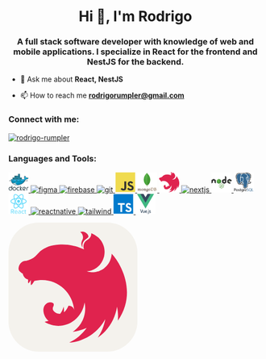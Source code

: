 <h1 align="center">Hi 👋, I'm Rodrigo</h1>
<h3 align="center">A full stack software developer with knowledge of web and mobile applications. I specialize in React for the frontend and NestJS for the backend.</h3>

- 💬 Ask me about **React, NestJS**

- 📫 How to reach me **rodrigorumpler@gmail.com**

<h3 align="left">Connect with me:</h3>
<p align="left">
<a href="https://linkedin.com/in/rodrigo-rumpler" target="blank"><img align="center" src="https://raw.githubusercontent.com/rahuldkjain/github-profile-readme-generator/master/src/images/icons/Social/linked-in-alt.svg" alt="rodrigo-rumpler" height="30" width="40" /></a>
</p>

<h3 align="left">Languages and Tools:</h3>
<p align="left"> <a href="https://www.docker.com/" target="_blank" rel="noreferrer"> <img src="https://raw.githubusercontent.com/devicons/devicon/master/icons/docker/docker-original-wordmark.svg" alt="docker" width="40" height="40"/> </a> <a href="https://www.figma.com/" target="_blank" rel="noreferrer"> <img src="https://www.vectorlogo.zone/logos/figma/figma-icon.svg" alt="figma" width="40" height="40"/> </a> <a href="https://firebase.google.com/" target="_blank" rel="noreferrer"> <img src="https://www.vectorlogo.zone/logos/firebase/firebase-icon.svg" alt="firebase" width="40" height="40"/> </a> <a href="https://git-scm.com/" target="_blank" rel="noreferrer"> <img src="https://www.vectorlogo.zone/logos/git-scm/git-scm-icon.svg" alt="git" width="40" height="40"/> </a> <a href="https://developer.mozilla.org/en-US/docs/Web/JavaScript" target="_blank" rel="noreferrer"> <img src="https://raw.githubusercontent.com/devicons/devicon/master/icons/javascript/javascript-original.svg" alt="javascript" width="40" height="40"/> </a> <a href="https://www.mongodb.com/" target="_blank" rel="noreferrer"> <img src="https://raw.githubusercontent.com/devicons/devicon/master/icons/mongodb/mongodb-original-wordmark.svg" alt="mongodb" width="40" height="40"/> </a> <a href="https://nestjs.com/" target="_blank" rel="noreferrer"> <img src="https://raw.githubusercontent.com/devicons/devicon/master/icons/nestjs/nestjs-plain.svg" alt="nestjs" width="40" height="40"/> </a> <a href="https://nextjs.org/" target="_blank" rel="noreferrer"> <img src="https://cdn.worldvectorlogo.com/logos/nextjs-2.svg" alt="nextjs" width="40" height="40"/> </a> <a href="https://nodejs.org" target="_blank" rel="noreferrer"> <img src="https://raw.githubusercontent.com/devicons/devicon/master/icons/nodejs/nodejs-original-wordmark.svg" alt="nodejs" width="40" height="40"/> </a> <a href="https://www.postgresql.org" target="_blank" rel="noreferrer"> <img src="https://raw.githubusercontent.com/devicons/devicon/master/icons/postgresql/postgresql-original-wordmark.svg" alt="postgresql" width="40" height="40"/> </a> <a href="https://reactjs.org/" target="_blank" rel="noreferrer"> <img src="https://raw.githubusercontent.com/devicons/devicon/master/icons/react/react-original-wordmark.svg" alt="react" width="40" height="40"/> </a> <a href="https://reactnative.dev/" target="_blank" rel="noreferrer"> <img src="https://reactnative.dev/img/header_logo.svg" alt="reactnative" width="40" height="40"/> </a> <a href="https://tailwindcss.com/" target="_blank" rel="noreferrer"> <img src="https://www.vectorlogo.zone/logos/tailwindcss/tailwindcss-icon.svg" alt="tailwind" width="40" height="40"/> </a> <a href="https://www.typescriptlang.org/" target="_blank" rel="noreferrer"> <img src="https://raw.githubusercontent.com/devicons/devicon/master/icons/typescript/typescript-original.svg" alt="typescript" width="40" height="40"/> </a> <a href="https://vuejs.org/" target="_blank" rel="noreferrer"> <img src="https://raw.githubusercontent.com/devicons/devicon/master/icons/vuejs/vuejs-original-wordmark.svg" alt="vuejs" width="40" height="40"/> </a> </p>

<svg xmlns="http://www.w3.org/2000/svg" width="256" height="256" fill="none" viewBox="0 0 256 256"><rect width="256" height="256" fill="#F4F2ED" rx="60"/><path fill="#E0234E" d="M146.728 18C145.172 18 143.727 18.3422 142.393 18.7985C145.228 20.7379 146.784 23.3046 147.562 26.2136C147.618 26.6129 147.729 26.8981 147.784 27.2973C147.84 27.6396 147.896 27.9818 147.896 28.3241C148.118 33.3435 146.617 33.9709 145.561 36.9369C143.949 40.7586 144.394 44.8654 146.339 48.1736C146.506 48.5729 146.728 49.0292 147.006 49.4285C144.894 34.9976 156.622 32.8301 158.79 28.3241C158.956 24.3884 155.788 21.7646 153.287 19.9393C150.897 18.4563 148.729 18 146.728 18V18ZM164.404 21.2512C164.181 22.5631 164.348 22.2209 164.293 22.9054C164.237 23.3617 164.237 23.9321 164.181 24.3884C164.07 24.8447 163.959 25.301 163.792 25.7573C163.681 26.2136 163.514 26.6699 163.348 27.1262C163.125 27.5826 162.959 27.9818 162.736 28.4381C162.57 28.6664 162.458 28.8944 162.292 29.1226C162.181 29.2937 162.069 29.4648 161.958 29.636C161.68 30.0353 161.402 30.4345 161.124 30.7767C160.791 31.119 160.513 31.5182 160.124 31.8035C160.124 31.8606 160.124 31.8606 160.124 31.8606C159.79 32.1458 159.457 32.488 159.068 32.7732C157.901 33.6858 156.567 34.3703 155.344 35.2259C154.955 35.511 154.566 35.7392 154.232 36.0814C153.843 36.3666 153.51 36.6518 153.176 36.9941C152.787 37.3363 152.509 37.6785 152.176 38.0778C151.898 38.4201 151.564 38.8193 151.342 39.2186C151.064 39.6179 150.786 40.0171 150.564 40.4164C150.341 40.8727 150.175 41.272 149.952 41.7283C149.786 42.1846 149.619 42.5839 149.508 43.0402C149.341 43.5535 149.23 44.0099 149.119 44.4662C149.063 44.6944 149.063 44.9795 149.007 45.2077C148.952 45.4359 148.952 45.664 148.896 45.8922C148.896 46.3485 148.841 46.8618 148.841 47.3181C148.841 47.6604 148.841 48.0026 148.896 48.3448C148.896 48.8011 148.952 49.2574 149.063 49.7708C149.119 50.2271 149.23 50.6834 149.341 51.1397C149.508 51.596 149.619 52.0524 149.786 52.5087C149.897 52.7939 150.064 53.0791 150.175 53.3072L137.391 48.2307C135.223 47.6033 133.111 47.0329 130.943 46.5196C129.776 46.2344 128.609 45.9492 127.441 45.664C124.106 44.9795 120.716 44.4662 117.325 44.124C117.214 44.124 117.159 44.0668 117.047 44.0668C113.712 43.7246 110.433 43.5535 107.098 43.5535C104.652 43.5535 102.207 43.6675 99.8168 43.8387C96.4262 44.0669 93.0357 44.5231 89.6451 45.0935C88.8114 45.2075 87.9776 45.3787 87.1439 45.5499C85.4208 45.8921 83.7533 46.2914 82.1414 46.6906C81.3077 46.9189 80.474 47.1469 79.6402 47.3751C78.8065 47.7173 78.0283 48.1166 77.2501 48.4588C76.6387 48.744 76.0273 49.0292 75.4159 49.3144C75.3048 49.3715 75.1935 49.3715 75.138 49.4284C74.5822 49.7136 74.0819 49.9417 73.5817 50.227C73.415 50.2841 73.3038 50.3409 73.1926 50.3981C72.5812 50.6833 71.9698 51.0255 71.4696 51.3107C71.0805 51.4818 70.6914 51.71 70.3579 51.8811C70.1912 51.9951 69.9688 52.1093 69.8577 52.1663C69.3574 52.4515 68.8572 52.7367 68.4125 53.0219C67.9123 53.3071 67.4676 53.5922 67.0785 53.8774C66.6894 54.1627 66.3004 54.3908 65.9669 54.676C65.9112 54.7331 65.8558 54.7331 65.8001 54.79C65.4666 55.0182 65.0775 55.3033 64.744 55.5885C64.744 55.5885 64.6884 55.6456 64.633 55.7025C64.3551 55.9308 64.0771 56.1588 63.7992 56.387C63.6881 56.4441 63.5768 56.5581 63.4657 56.6152C63.1878 56.8435 62.9099 57.1286 62.632 57.3567C62.5763 57.4707 62.4652 57.5279 62.4096 57.585C62.0761 57.9272 61.7426 58.2124 61.4091 58.5547C61.3534 58.5547 61.3534 58.6118 61.298 58.6686C60.9645 58.9538 60.631 59.2961 60.2975 59.6383C60.2418 59.6954 60.2418 59.7523 60.1864 59.7523C59.9085 60.0375 59.6306 60.3227 59.3527 60.6649C59.2416 60.7789 59.0748 60.8932 58.9636 61.0071C58.6857 61.3494 58.3522 61.6916 58.0187 62.0339C57.963 62.1478 57.852 62.205 57.7963 62.319C57.3516 62.7754 56.9625 63.2317 56.5179 63.688C56.4622 63.7451 56.4068 63.802 56.3511 63.8591C55.4618 64.8288 54.5169 65.7984 53.5164 66.654C52.5159 67.5666 51.4599 68.4222 50.4038 69.1637C49.2921 69.9623 48.236 70.6467 47.0688 71.3312C45.9571 71.9586 44.7899 72.529 43.5671 73.0424C42.3998 73.5557 41.177 74.0121 39.9542 74.4113C37.6197 74.9247 35.2297 75.8943 33.1731 76.0654C32.7284 76.0654 32.2282 76.1794 31.7835 76.2365C31.2833 76.3505 30.8386 76.4648 30.394 76.5788C29.9493 76.7499 29.5046 76.921 29.06 77.0921C28.6153 77.2633 28.1707 77.4914 27.726 77.7196C27.3369 78.0048 26.8923 78.2329 26.5032 78.5181C26.1141 78.8033 25.725 79.1455 25.3915 79.4878C25.0025 79.773 24.6134 80.1723 24.2799 80.5145C23.9464 80.9138 23.6129 81.256 23.335 81.6553C23.0571 82.1116 22.7236 82.5109 22.5012 82.9672C22.2233 83.3665 21.9454 83.8227 21.7231 84.279C21.5006 84.7924 21.2784 85.2487 21.1116 85.7621C20.9449 86.2184 20.7781 86.7317 20.6114 87.2451C20.5003 87.7014 20.389 88.1577 20.3335 88.614C20.3335 88.6712 20.2778 88.728 20.2778 88.7851C20.1667 89.2985 20.1667 89.983 20.1111 90.3252C20.0554 90.7245 20 91.0667 20 91.466C20 91.6943 20 91.9793 20.0557 92.2075C20.1113 92.6068 20.1667 92.949 20.2781 93.2913C20.3892 93.6335 20.5005 93.9757 20.6671 94.318C20.6671 94.3751 20.6671 94.3751 20.6671 94.3751C20.8339 94.7173 21.0562 95.0595 21.2786 95.4018C21.501 95.744 21.7232 96.0862 22.0011 96.4285C22.2791 96.7137 22.6126 97.0559 22.9461 97.3411C23.2795 97.6833 23.6131 97.9685 24.0021 98.2537C25.3361 99.4515 25.6696 99.8508 27.3927 100.763C27.6706 100.935 27.9485 101.049 28.282 101.22C28.3377 101.22 28.3931 101.277 28.4488 101.277C28.4488 101.391 28.4488 101.448 28.5044 101.562C28.5601 102.018 28.6712 102.475 28.7823 102.931C28.8934 103.444 29.0603 103.901 29.227 104.3C29.3938 104.642 29.5049 104.984 29.6717 105.327C29.7274 105.441 29.7828 105.555 29.8384 105.612C30.0609 106.068 30.2831 106.467 30.5054 106.867C30.7833 107.266 31.0612 107.665 31.3392 108.065C31.6171 108.407 31.9506 108.806 32.2841 109.148C32.6176 109.491 32.9511 109.776 33.3401 110.118C33.3401 110.118 33.3958 110.175 33.4512 110.175C33.7847 110.46 34.1182 110.746 34.4517 110.974C34.8408 111.259 35.2299 111.487 35.6745 111.715C36.0636 111.943 36.5083 112.171 36.9529 112.343C37.2864 112.514 37.6755 112.628 38.0646 112.742C38.1203 112.799 38.1757 112.799 38.287 112.856C38.5094 112.913 38.7872 112.97 39.0096 113.027C38.8428 116.107 38.7872 119.016 39.232 120.043C39.7322 121.184 42.1779 117.704 44.6235 113.711C44.29 117.647 44.0677 122.267 44.6235 123.636C45.2349 125.062 48.5699 120.613 51.4602 115.708C90.8684 106.353 126.83 134.303 130.61 173.774C129.887 167.613 122.495 164.191 119.104 165.047C117.437 169.267 114.602 174.686 110.044 178.051C110.434 174.287 110.267 170.408 109.489 166.644C108.266 171.891 105.876 176.797 102.596 181.017C97.316 181.417 92.0356 178.793 89.2565 174.857C89.034 174.686 88.9786 174.344 88.8118 174.116C88.6451 173.716 88.4783 173.317 88.3671 172.918C88.2004 172.519 88.0892 172.119 88.0336 171.72C87.978 171.321 87.978 170.922 87.978 170.465C87.978 170.18 87.978 169.895 87.978 169.61C88.0336 169.21 88.1447 168.811 88.2559 168.412C88.3669 168.013 88.4783 167.613 88.645 167.214C88.8674 166.815 89.034 166.416 89.312 166.016C90.2569 163.278 90.2569 161.054 88.5338 159.742C88.2003 159.514 87.8668 159.343 87.4777 159.172C87.2553 159.114 86.9775 159 86.7551 158.943C86.5884 158.886 86.4772 158.829 86.3105 158.772C85.9214 158.658 85.5323 158.544 85.1432 158.487C84.7542 158.373 84.3651 158.316 83.976 158.316C83.5869 158.259 83.1423 158.202 82.7532 158.202C82.4753 158.202 82.1973 158.259 81.9194 158.259C81.4748 158.259 81.0857 158.316 80.6966 158.43C80.3075 158.487 79.9185 158.544 79.5294 158.658C79.1403 158.772 78.7512 158.887 78.3621 159.058C77.9731 159.229 77.6396 159.4 77.2505 159.571C76.917 159.742 76.5835 159.97 76.1944 160.141C63.2436 168.811 70.9696 189.117 79.8073 194.992C76.4723 195.62 73.0818 196.361 72.1369 197.103C72.0812 197.16 72.0258 197.217 72.0258 197.217C74.4159 198.7 76.9171 199.955 79.5295 201.038C83.0868 202.236 86.8664 203.32 88.5339 203.776V203.833C93.1472 204.803 97.8162 205.145 102.541 204.86C127.164 203.092 147.34 183.87 151.009 158.544C151.12 159.058 151.231 159.514 151.342 160.027C151.509 161.054 151.731 162.138 151.843 163.221C151.843 163.221 151.843 163.221 151.843 163.279C151.954 163.792 152.009 164.305 152.065 164.762C152.065 164.876 152.065 164.933 152.065 164.99C152.121 165.503 152.176 166.017 152.176 166.473C152.232 167.1 152.287 167.728 152.287 168.355C152.287 168.64 152.287 168.926 152.287 169.268C152.287 169.553 152.343 169.895 152.343 170.18C152.343 170.523 152.287 170.865 152.287 171.207C152.287 171.492 152.287 171.778 152.287 172.006C152.287 172.405 152.232 172.747 152.232 173.147C152.232 173.375 152.232 173.603 152.176 173.888C152.176 174.287 152.12 174.687 152.12 175.143C152.064 175.314 152.064 175.485 152.064 175.656C152.009 176.113 151.953 176.512 151.898 176.968C151.898 177.139 151.898 177.31 151.842 177.482C151.786 178.052 151.675 178.565 151.62 179.136V179.193V179.25C151.509 179.763 151.397 180.334 151.286 180.847C151.286 180.904 151.286 180.961 151.286 181.018C151.175 181.531 151.064 182.045 150.953 182.558C150.953 182.615 150.897 182.729 150.897 182.786C150.786 183.3 150.675 183.813 150.508 184.327C150.508 184.384 150.508 184.44 150.508 184.498C150.341 185.068 150.174 185.581 150.063 186.095C150.008 186.152 150.008 186.209 150.008 186.209C149.841 186.779 149.674 187.349 149.507 187.92C149.285 188.49 149.118 189.004 148.896 189.574C148.674 190.144 148.507 190.715 148.285 191.228C148.062 191.799 147.84 192.312 147.618 192.882H147.562C147.339 193.396 147.117 193.966 146.839 194.479C146.783 194.65 146.728 194.765 146.672 194.879C146.617 194.936 146.617 194.993 146.561 195.05C142.948 202.522 137.613 209.081 130.943 214.215C130.498 214.5 130.053 214.842 129.609 215.185C129.498 215.298 129.331 215.356 129.22 215.47C128.83 215.755 128.441 216.04 127.997 216.325L128.163 216.668H128.219C128.997 216.554 129.775 216.439 130.554 216.325H130.609C132.054 216.097 133.5 215.812 134.945 215.527C135.334 215.47 135.778 215.356 136.168 215.242C136.445 215.184 136.668 215.128 136.946 215.07C137.335 215.013 137.724 214.899 138.113 214.842C138.446 214.728 138.78 214.671 139.113 214.557C144.672 213.188 150.063 211.306 155.232 209.081C146.395 221.459 134.556 231.441 120.716 238C127.108 237.544 133.5 236.46 139.669 234.635C162.069 227.847 180.912 212.389 192.195 191.57C189.916 204.746 184.802 217.295 177.243 228.246C182.635 224.596 187.582 220.375 192.084 215.584C204.534 202.237 212.705 185.296 215.484 167.101C217.374 176.113 217.93 185.41 217.096 194.593C257.227 137.155 220.431 77.6063 205.035 61.9206C204.979 61.8066 204.924 61.7495 204.924 61.6354C204.868 61.6925 204.868 61.6925 204.868 61.7494C204.868 61.6923 204.868 61.6923 204.812 61.6354C204.812 62.3199 204.756 63.0043 204.701 63.6888C204.534 65.0007 204.368 66.2555 204.145 67.5104C203.867 68.7653 203.534 70.0201 203.2 71.275C202.811 72.4728 202.367 73.7276 201.866 74.9255C201.366 76.0662 200.81 77.2641 200.199 78.4049C199.587 79.4886 198.92 80.6294 198.198 81.6561C197.475 82.7398 196.697 83.7665 195.919 84.7362C195.085 85.7629 194.196 86.6755 193.307 87.5881C192.751 88.1015 192.25 88.5578 191.695 89.0141C191.25 89.4134 190.861 89.7556 190.416 90.1549C189.416 90.9534 188.415 91.6949 187.304 92.3794C186.248 93.0639 185.136 93.7483 184.024 94.3187C182.857 94.8891 181.69 95.4025 180.523 95.9158C179.355 96.3721 178.132 96.7714 176.91 97.1137C175.687 97.4559 174.408 97.7411 173.186 97.9692C171.907 98.1975 170.629 98.3115 169.406 98.4256C168.517 98.4827 167.627 98.5396 166.738 98.5396C165.46 98.5396 164.181 98.4256 162.958 98.3113C161.68 98.1973 160.402 98.0261 159.179 97.7409C157.9 97.5126 156.678 97.1705 155.455 96.7712H155.399C156.622 96.6573 157.845 96.543 159.068 96.3149C160.346 96.0867 161.569 95.8016 162.792 95.4593C164.014 95.1171 165.237 94.7178 166.404 94.2615C167.627 93.8052 168.794 93.2348 169.906 92.6644C171.073 92.094 172.129 91.4666 173.241 90.7821C174.297 90.0406 175.353 89.2991 176.354 88.5006C177.354 87.702 178.299 86.8465 179.188 85.9338C180.133 85.0782 180.967 84.1086 181.801 83.1389C182.635 82.1122 183.413 81.0855 184.135 80.0588C184.246 79.8877 184.358 79.6595 184.469 79.4884C185.025 78.5758 185.58 77.6632 186.081 76.7505C186.692 75.6097 187.248 74.469 187.748 73.2712C188.248 72.0733 188.693 70.8755 189.082 69.6207C189.471 68.4228 189.749 67.168 190.027 65.9131C190.25 64.6012 190.472 63.3464 190.583 62.0915C190.694 60.7796 190.805 59.4677 190.805 58.2129C190.805 57.3002 190.75 56.3876 190.694 55.475C190.583 54.1631 190.416 52.9082 190.25 51.6534C190.027 50.3415 189.749 49.0866 189.416 47.8318C189.027 46.634 188.638 45.3791 188.193 44.1813C187.748 42.9835 187.193 41.7856 186.637 40.6448C186.025 39.5041 185.414 38.3633 184.747 37.2796C184.024 36.1958 183.302 35.1691 182.524 34.1424C181.69 33.1727 180.856 32.2031 179.967 31.2334C179.522 30.7771 179.022 30.2638 178.522 29.8075C176.02 27.8111 173.408 25.9288 170.796 24.2176C170.407 23.9894 170.073 23.8184 169.684 23.6472C167.85 22.4494 166.127 21.822 164.404 21.2516L164.404 21.2512Z"/></svg>

